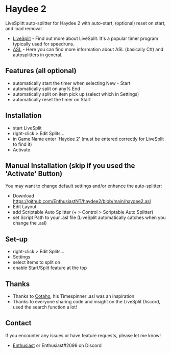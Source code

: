 # Haydee 2
LiveSplitt auto-splitter for Haydee 2 with auto-start, (optional) reset on start, and load removal

- [LiveSplit](https://github.com/LiveSplit) - Find out more about LiveSplit. It's a popular timer program typically used for speedruns.
- [ASL](https://github.com/LiveSplit/LiveSplit.AutoSplitters/blob/master/README.md) - Here you can find more information about ASL (basically C#) and autosplitters in general.

## Features (all optional)

- automatically start the timer when selecting New - Start
- automatically split on any% End
- automatically split on item pick up (select which in Settings)
- automatically reset the timer on Start

## Installation 

- start LiveSplit
- right-click > Edit Splits...
- in Game Name enter 'Haydee 2' (must be entered correctly for LiveSplit to find it)
- Activate

## Manual Installation (skip if you used the 'Activate' Button)

You may want to change default settings and/or enhance the auto-splitter:

- Download https://github.com/EnthusiastNT/haydee2/blob/main/haydee2.asl
- Edit Layout
- add Scriptable Auto Splitter (+ > Control > Scriptable Auto Splitter)
- set Script Path to your .asl file
  (LiveSplit automatically catches when you change the .asl)
  
## Set-up

- right-click > Edit Splits...
- Settings
- select items to split on
- enable Start/Split feature at the top

## Thanks

- Thanks to [Cotaho](https://github.com/Coltaho/), his Timespinner .asl was an inspiration
- Thanks to everyone sharing code and insight on the LiveSplit Discord, used the search function a lot!

## Contact

If you encounter any issues or have feature requests, please let me know! 

- [Enthusiast](https://steamcommunity.com/sharedfiles/filedetails/?id=2315048067) or Enthusiast#2098 on Discord
